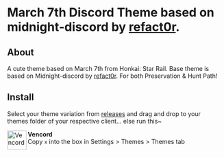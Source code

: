 # March 7th Discord Theme based on midnight-discord by [refact0r](https://github.com/refact0r).

## About
A cute theme based on March 7th from Honkai: Star Rail. Base theme is based on Midnight-discord by [refact0r](https://github.com/refact0r). For both Preservation & Hunt Path!

## Install
Select your theme variation from [releases](https://github.com/kubiikoko/March-7th-Discord-Theme/releases) and drag and drop to your themes folder of your respective client... else run this~

<div align="left">
    <img align="left" src="https://i.imgur.com/fXYKU5q.png" alt="Vencord" width="45" height="45">
    <b><p align="left">Vencord</b>
    <br/>Copy <code>x</code> into the box in Settings > Themes > Themes tab</p>
</div><br/>

